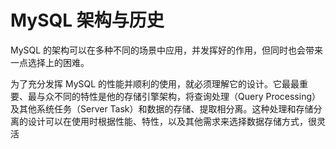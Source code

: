 # MySQL 架构与历史

MySQL 的架构可以在多种不同的场景中应用，并发挥好的作用，但同时也会带来一点选择上的困难。

为了充分发挥 MySQL 的性能并顺利的使用，就必须理解它的设计。它最最重要、最与众不同的特性是他的存储引擎架构，将查询处理（Query Processing）及其他系统任务（Server Task）和数据的存储、提取相分离。这种处理和存储分离的设计可以在使用时根据性能、特性，以及其他需求来选择数据存储方式，很灵活



